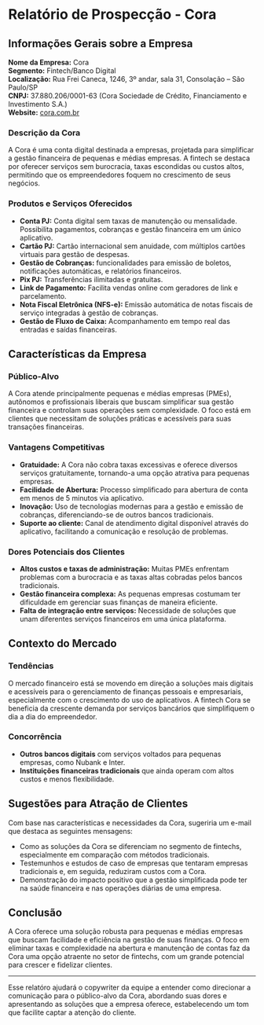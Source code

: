# Relatório de Prospecção - Cora

## Informações Gerais sobre a Empresa

**Nome da Empresa:** Cora  
**Segmento:** Fintech/Banco Digital  
**Localização:** Rua Frei Caneca, 1246, 3º andar, sala 31, Consolação – São Paulo/SP  
**CNPJ:** 37.880.206/0001-63 (Cora Sociedade de Crédito, Financiamento e Investimento S.A.)  
**Website:** [cora.com.br](http://www.cora.com.br)

### Descrição da Cora
A Cora é uma conta digital destinada a empresas, projetada para simplificar a gestão financeira de pequenas e médias empresas. A fintech se destaca por oferecer serviços sem burocracia, taxas escondidas ou custos altos, permitindo que os empreendedores foquem no crescimento de seus negócios.

### Produtos e Serviços Oferecidos
- **Conta PJ:** Conta digital sem taxas de manutenção ou mensalidade. Possibilita pagamentos, cobranças e gestão financeira em um único aplicativo.
- **Cartão PJ:** Cartão internacional sem anuidade, com múltiplos cartões virtuais para gestão de despesas.
- **Gestão de Cobranças:** funcionalidades para emissão de boletos, notificações automáticas, e relatórios financeiros.
- **Pix PJ:** Transferências ilimitadas e gratuitas.
- **Link de Pagamento:** Facilita vendas online com geradores de link e parcelamento.
- **Nota Fiscal Eletrônica (NFS-e):** Emissão automática de notas fiscais de serviço integradas à gestão de cobranças.
- **Gestão de Fluxo de Caixa:** Acompanhamento em tempo real das entradas e saídas financeiras.

## Características da Empresa

### Público-Alvo
A Cora atende principalmente pequenas e médias empresas (PMEs), autônomos e profissionais liberais que buscam simplificar sua gestão financeira e controlam suas operações sem complexidade. O foco está em clientes que necessitam de soluções práticas e acessíveis para suas transações financeiras.

### Vantagens Competitivas
- **Gratuidade:** A Cora não cobra taxas excessivas e oferece diversos serviços gratuitamente, tornando-a uma opção atrativa para pequenas empresas.
- **Facilidade de Abertura:** Processo simplificado para abertura de conta em menos de 5 minutos via aplicativo.
- **Inovação:** Uso de tecnologias modernas para a gestão e emissão de cobranças, diferenciando-se de outros bancos tradicionais.
- **Suporte ao cliente:** Canal de atendimento digital disponível através do aplicativo, facilitando a comunicação e resolução de problemas.

### Dores Potenciais dos Clientes
- **Altos custos e taxas de administração:** Muitas PMEs enfrentam problemas com a burocracia e as taxas altas cobradas pelos bancos tradicionais.
- **Gestão financeira complexa:** As pequenas empresas costumam ter dificuldade em gerenciar suas finanças de maneira eficiente.
- **Falta de integração entre serviços:** Necessidade de soluções que unam diferentes serviços financeiros em uma única plataforma.

## Contexto do Mercado

### Tendências
O mercado financeiro está se movendo em direção a soluções mais digitais e acessíveis para o gerenciamento de finanças pessoais e empresariais, especialmente com o crescimento do uso de aplicativos. A fintech Cora se beneficia da crescente demanda por serviços bancários que simplifiquem o dia a dia do empreendedor.

### Concorrência
- **Outros bancos digitais** com serviços voltados para pequenas empresas, como Nubank e Inter.
- **Instituições financeiras tradicionais** que ainda operam com altos custos e menos flexibilidade.
  
## Sugestões para Atração de Clientes
Com base nas características e necessidades da Cora, sugeriria um e-mail que destaca as seguintes mensagens:
- Como as soluções da Cora se diferenciam no segmento de fintechs, especialmente em comparação com métodos tradicionais.
- Testemunhos e estudos de caso de empresas que tentaram empresas tradicionais e, em seguida, reduziram custos com a Cora.
- Demonstração do impacto positivo que a gestão simplificada pode ter na saúde financeira e nas operações diárias de uma empresa.

## Conclusão
A Cora oferece uma solução robusta para pequenas e médias empresas que buscam facilidade e eficiência na gestão de suas finanças. O foco em eliminar taxas e complexidade na abertura e manutenção de contas faz da Cora uma opção atraente no setor de fintechs, com um grande potencial para crescer e fidelizar clientes.

---

Esse relatóro ajudará o copywriter da equipe a entender como direcionar a comunicação para o público-alvo da Cora, abordando suas dores e apresentando as soluções que a empresa oferece, estabelecendo um tom que facilite captar a atenção do cliente.